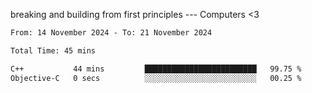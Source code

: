 breaking and building from first principles --- Computers <3

<!--START_SECTION:waka-->

```txt
From: 14 November 2024 - To: 21 November 2024

Total Time: 45 mins

C++           44 mins         █████████████████████████   99.75 %
Objective-C   0 secs          ░░░░░░░░░░░░░░░░░░░░░░░░░   00.25 %
```

<!--END_SECTION:waka-->
